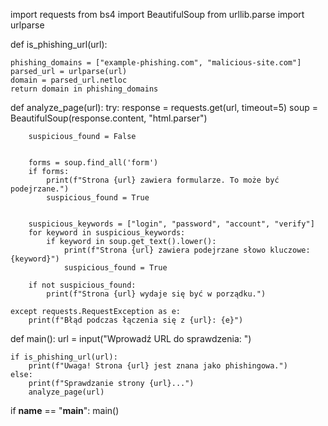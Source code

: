 import requests
from bs4 import BeautifulSoup
from urllib.parse import urlparse


def is_phishing_url(url):
    
    phishing_domains = ["example-phishing.com", "malicious-site.com"]  
    parsed_url = urlparse(url)
    domain = parsed_url.netloc
    return domain in phishing_domains


def analyze_page(url):
    try:
        response = requests.get(url, timeout=5)
        soup = BeautifulSoup(response.content, "html.parser")

        suspicious_found = False  

        
        forms = soup.find_all('form')
        if forms:
            print(f"Strona {url} zawiera formularze. To może być podejrzane.")
            suspicious_found = True

       
        suspicious_keywords = ["login", "password", "account", "verify"]
        for keyword in suspicious_keywords:
            if keyword in soup.get_text().lower():
                print(f"Strona {url} zawiera podejrzane słowo kluczowe: {keyword}")
                suspicious_found = True

        if not suspicious_found:
            print(f"Strona {url} wydaje się być w porządku.")

    except requests.RequestException as e:
        print(f"Błąd podczas łączenia się z {url}: {e}")

def main():
    url = input("Wprowadź URL do sprawdzenia: ")
    
    if is_phishing_url(url):
        print(f"Uwaga! Strona {url} jest znana jako phishingowa.")
    else:
        print(f"Sprawdzanie strony {url}...")
        analyze_page(url)

if __name__ == "__main__":
    main()
